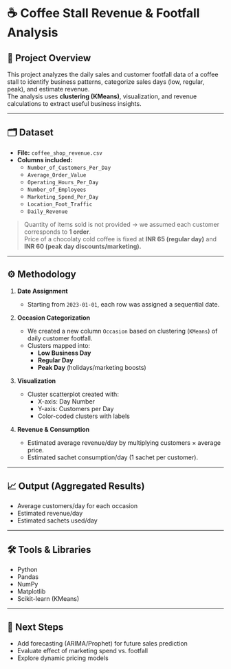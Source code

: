 # ☕ Coffee Stall Revenue & Footfall Analysis

## 📖 Project Overview
This project analyzes the daily sales and customer footfall data of a coffee stall to identify business patterns, categorize sales days (low, regular, peak), and estimate revenue.  
The analysis uses **clustering (KMeans)**, visualization, and revenue calculations to extract useful business insights.

---

## 🗂 Dataset
- **File:** `coffee_shop_revenue.csv`
- **Columns included:**
  - `Number_of_Customers_Per_Day`
  - `Average_Order_Value`
  - `Operating_Hours_Per_Day`
  - `Number_of_Employees`
  - `Marketing_Spend_Per_Day`
  - `Location_Foot_Traffic`
  - `Daily_Revenue`

> Quantity of items sold is not provided → we assumed each customer corresponds to **1 order**.  
> Price of a chocolaty cold coffee is fixed at **INR 65 (regular day)** and **INR 60 (peak day discounts/marketing).**

---

## ⚙️ Methodology
1. **Date Assignment**  
   - Starting from `2023-01-01`, each row was assigned a sequential date.

2. **Occasion Categorization**  
   - We created a new column `Occasion` based on clustering (`KMeans`) of daily customer footfall.
   - Clusters mapped into:
     - **Low Business Day**
     - **Regular Day**
     - **Peak Day** (holidays/marketing boosts)

3. **Visualization**  
   - Cluster scatterplot created with:
     - X-axis: Day Number
     - Y-axis: Customers per Day
     - Color-coded clusters with labels

4. **Revenue & Consumption**  
   - Estimated average revenue/day by multiplying customers × average price.  
   - Estimated sachet consumption/day (1 sachet per customer).

---


## 📈 Output (Aggregated Results)
- Average customers/day for each occasion
- Estimated revenue/day
- Estimated sachets used/day

---

## 🛠 Tools & Libraries
- Python
- Pandas
- NumPy
- Matplotlib
- Scikit-learn (KMeans)

---

## 🚀 Next Steps
- Add forecasting (ARIMA/Prophet) for future sales prediction
- Evaluate effect of marketing spend vs. footfall
- Explore dynamic pricing models
